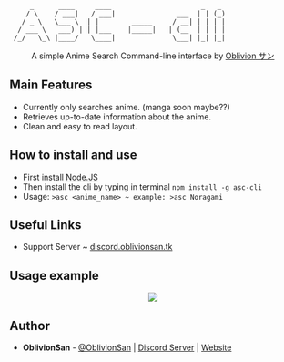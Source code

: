 ```
     _      ____     ____                      _   _
    / \    / ___|   / ___|               ___  | | (_)
   / _ \   \___ \  | |        _____     / __| | | | |
  / ___ \   ___) | | |___    |_____|   | (__  | | | |
 /_/   \_\ |____/   \____|              \___| |_| |_|

```

<p align="center">A simple Anime Search Command-line interface by <a href="https://oblivionsan.tk">Oblivion サン</a></p>

## Main Features
  - Currently only searches anime. (manga soon maybe??)
  - Retrieves up-to-date information about the anime.
  - Clean and easy to read layout.

## How to install and use
  - First install [Node.JS](https://nodejs.org/en/)
  - Then install the cli by typing in terminal `npm install -g asc-cli`
  - Usage: `>asc <anime_name> ~ example: >asc Noragami`

## Useful Links
- Support Server ~ [discord.oblivionsan.tk](https://discord.oblivionsan.tk)

## Usage example
<p align="center"><a href="#"><img src="https://i.imgur.com/eIS8sN1.gif"/></a></p>

## Author
- **OblivionSan** - [@OblivionSan](https://twitter.com/OblivionSan) | [Discord Server](https://discord.gg/kxNeGRC) | [Website](https://oblivionsan.tk)